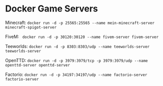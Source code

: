 # Docker Game Servers
Minecraft: ```docker run -d -p 25565:25565 --name mein-minecraft-server minecraft-spigot-server ``` 

FiveM: ``` docker run -d -p 30120:30120 --name fivem-server fivem-server```

Teeworlds: ```docker run -d -p 8303:8303/udp --name teeworlds-server teeworlds-server ```

OpenTTD: ```docker run -d -p 3979:3979/tcp -p 3979:3979/udp --name openttd-server openttd-server ```

Factorio: ```docker run -d -p 34197:34197/udp --name factorio-server factorio-server ```
